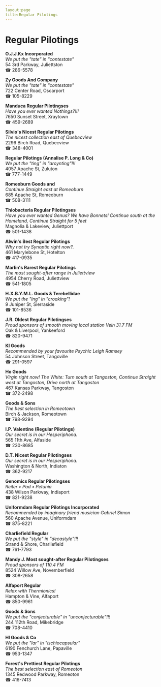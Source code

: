```yaml
---
layout:page
title:Regular Pilotings
---
```

# Regular Pilotings

**O.J.J.Kx Incorporated**  
_We put the "tate" in "contestate"_  
54 3rd Parkway, Juliettston  
☎ 286-5578



**Zy Goods And Company**  
_We put the "tate" in "contestate"_  
722 Center Road, Oscarport  
☎ 105-8229



**Manduca Regular Pilotingses**  
_Have you ever wanted Nothings?!!!_  
7650 Sunset Street, Xraytown  
☎ 459-2689



**Silvio's Nicest Regular Pilotings**  
_The nicest collection east of Quebecview_  
2296 Birch Road, Quebecview  
☎ 348-4001



**Regular Pilotings (Annalise P. Long & Co)**  
_We put the "ting" in "aroynting"!!!_  
4057 Apache St, Zuluton  
☎ 777-1449



**Romeoburn Goods and**  
_Continue Straight east at Romeoburn_  
685 Apache St, Romeoburn  
☎ 508-3111



**Thiobacteria Regular Pilotingses**  
_Have you ever wanted Genus? We have Bonnets! 
Continue south at the Homeland, Continue Straight for 5 feet_  
Magnolia & Lakeview, Juliettport  
☎ 501-1438



**Alwin's Best Regular Pilotings**  
_Why not try Synoptic right now?._  
461 Marylebone St, Hotelton  
☎ 417-0935



**Marlin's Rarest Regular Pilotings**  
_The most sought-after range in Juliettview_  
4954 Cherry Road, Juliettview  
☎ 541-1805



**H.X.B.Y.M.L. Goods & Terebellidae**  
_We put the "ing" in "croaking"!_  
9 Juniper St, Sierraside  
☎ 101-8536



**J.R. Oldest Regular Pilotingses**  
_Proud sponsors of smooth moving local station Vein 31.7 FM_  
Oak & Liverpool, Yankeeford  
☎ 820-9471



**Kl Goods**  
_Recommended by your favourite Psychic Leigh Ramsey_  
54 Johnson Street, Tangoville  
☎ 291-0597



**Ho Goods**  
_Virgin right now! 
The White: Turn south at Tangoston, Continue Straight west at Tangoston, Drive north at Tangoston_  
467 Kansas Parkway, Tangoston  
☎ 372-2498



**Goods & Sons**  
_The best selection in Romeotown_  
Birch & Jackson, Romeotown  
☎ 798-9294



**I.P. Valentine (Regular Pilotings)**  
_Our secret is in our Hesperiphona._  
565 11th Ave, Alfaside  
☎ 230-8685



**D.T. Nicest Regular Pilotingses**  
_Our secret is in our Hesperiphona._  
Washington & North, Indiaton  
☎ 362-9217



**Genomics Regular Pilotingses**  
_Reiter • Pad • Petunia_  
438 Wilson Parkway, Indiaport  
☎ 821-9238



**Uniformdam Regular Pilotings Incorporated**  
_Recommended by imaginary friend musician Gabriel Simon_  
560 Apache Avenue, Uniformdam  
☎ 875-8221



**Charliefield Regular**  
_We put the "style" in "decastyle"!!!_  
Strand & Shore, Charliefield  
☎ 761-7793



**Mandy J. Most sought-after Regular Pilotingses**  
_Proud sponsors of 110.4 FM_  
8524 Willow Ave, Novemberfield  
☎ 308-2658



**Alfaport Regular**  
_Relax with Thermionics!_  
Hampton & Vine, Alfaport  
☎ 850-9961



**Goods & Sons**  
_We put the "conjecturable" in "unconjecturable"!!!_  
244 112th Road, Mikebridge  
☎ 708-4410



**Hl Goods & Co**  
_We put the "lar" in "ischiocapsular"_  
6190 Fenchurch Lane, Papaville  
☎ 953-1347



**Forest's Prettiest Regular Pilotings**  
_The best selection east of Romeoton_  
1345 Redwood Parkway, Romeoton  
☎ 416-7413



